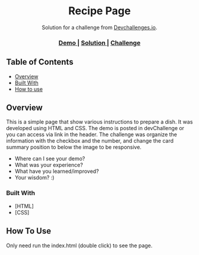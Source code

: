 <!-- Please update value in the {}  -->

<h1 align="center">Recipe Page</h1>

<div align="center">
   Solution for a challenge from  <a href="http://devchallenges.io" target="_blank">Devchallenges.io</a>.
</div>

<div align="center">
  <h3>
    <a href="https://admiring-fermat-5cdbf0.netlify.app/">
      Demo
    </a>
    <span> | </span>
    <a href="https://github.com/ProjectXfire/devChallenges_Recipe_page">
      Solution
    </a>
    <span> | </span>
    <a href="https://devchallenges.io/challenges/OEKdUZ6xs0h99C38XVht">
      Challenge
    </a>
  </h3>
</div>

<!-- TABLE OF CONTENTS -->

## Table of Contents

- [Overview](#overview)
- [Built With](#built-with)
- [How to use](#how-to-use)

<!-- OVERVIEW -->

## Overview

This is a simple page that show various instructions to prepare a dish.
It was developed using HTML and CSS.
The demo is posted in devChallenge or you can access via link in the header.
The challenge was organize the information with the checkbox and the number, and change the card summary position to below the image to be responsive.

- Where can I see your demo?
- What was your experience?
- What have you learned/improved?
- Your wisdom? :)

### Built With

- [HTML]
- [CSS]

## How To Use

Only need run the index.html (double click) to see the page.
